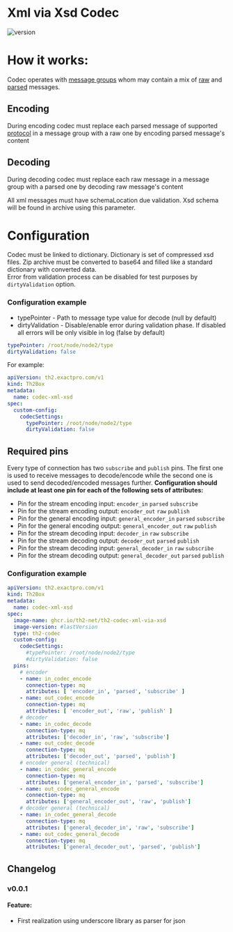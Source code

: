 # Xml via Xsd Codec
![version](https://img.shields.io/badge/version-0.0.1-blue.svg)

# How it works:

Codec operates with [message groups](https://github.com/th2-net/th2-grpc-common/blob/f2794b2c5c8ae945e7500677439809db9c576c43/src/main/proto/th2_grpc_common/common.proto#L97)
whom may contain a mix of [raw](https://github.com/th2-net/th2-grpc-common/blob/f2794b2c5c8ae945e7500677439809db9c576c43/src/main/proto/th2_grpc_common/common.proto#L84)
and [parsed](https://github.com/th2-net/th2-grpc-common/blob/f2794b2c5c8ae945e7500677439809db9c576c43/src/main/proto/th2_grpc_common/common.proto#L78) messages.

## Encoding

During encoding codec must replace each parsed message of supported [protocol](https://github.com/th2-net/th2-grpc-common/blob/f2794b2c5c8ae945e7500677439809db9c576c43/src/main/proto/th2_grpc_common/common.proto#L47)
in a message group with a raw one by encoding parsed message's content

## Decoding

During decoding codec must replace each raw message in a message group with a parsed one by decoding raw message's content

All xml messages must have schemaLocation due validation. Xsd schema will be found in archive using this parameter.

# Configuration

Codec must be linked to dictionary. Dictionary is set of compressed xsd files. Zip archive must be converted to base64 and filled like a standard dictionary with converted data.\
Error from validation process can be disabled for test purposes by `dirtyValidation` option.

### Configuration example

* typePointer - Path to message type value for decode (null by default)
* dirtyValidation - Disable/enable error during validation phase. If disabled all errors will be only visible in log  (false by default)

```yaml
typePointer: /root/node/node2/type
dirtyValidation: false
```

For example:

```yaml
apiVersion: th2.exactpro.com/v1
kind: Th2Box
metadata:
  name: codec-xml-xsd
spec:
  custom-config:
    codecSettings:
      typePointer: /root/node/node2/type
      dirtyValidation: false
```

## Required pins

Every type of connection has two `subscribe` and `publish` pins.
The first one is used to receive messages to decode/encode while the second one is used to send decoded/encoded messages further.
**Configuration should include at least one pin for each of the following sets of attributes:**
+ Pin for the stream encoding input: `encoder_in` `parsed` `subscribe`
+ Pin for the stream encoding output: `encoder_out` `raw` `publish`
+ Pin for the general encoding input: `general_encoder_in` `parsed` `subscribe`
+ Pin for the general encoding output: `general_encoder_out` `raw` `publish`
+ Pin for the stream decoding input: `decoder_in` `raw` `subscribe`
+ Pin for the stream decoding output: `decoder_out` `parsed` `publish`
+ Pin for the stream decoding input: `general_decoder_in` `raw` `subscribe`
+ Pin for the stream decoding output: `general_decoder_out` `parsed` `publish`

### Configuration example

```yaml
apiVersion: th2.exactpro.com/v1
kind: Th2Box
metadata:
  name: codec-xml-xsd
spec:
  image-name: ghcr.io/th2-net/th2-codec-xml-via-xsd
  image-version: #lastVersion
  type: th2-codec
  custom-config:
    codecSettings:
      #typePointer: /root/node/node2/type
      #dirtyValidation: false
  pins:
    # encoder
    - name: in_codec_encode
      connection-type: mq
      attributes: [ 'encoder_in', 'parsed', 'subscribe' ]
    - name: out_codec_encode
      connection-type: mq
      attributes: [ 'encoder_out', 'raw', 'publish' ]
    # decoder
    - name: in_codec_decode
      connection-type: mq
      attributes: ['decoder_in', 'raw', 'subscribe']
    - name: out_codec_decode
      connection-type: mq
      attributes: ['decoder_out', 'parsed', 'publish']
    # encoder general (technical)
    - name: in_codec_general_encode
      connection-type: mq
      attributes: ['general_encoder_in', 'parsed', 'subscribe']
    - name: out_codec_general_encode
      connection-type: mq
      attributes: ['general_encoder_out', 'raw', 'publish']
    # decoder general (technical)
    - name: in_codec_general_decode
      connection-type: mq
      attributes: ['general_decoder_in', 'raw', 'subscribe']
    - name: out_codec_general_decode
      connection-type: mq
      attributes: ['general_decoder_out', 'parsed', 'publish']
```

## Changelog

### v0.0.1

#### Feature:

* First realization using underscore library as parser for json